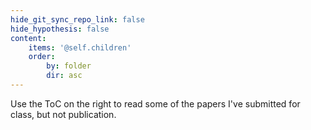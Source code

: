 ```yaml
---
hide_git_sync_repo_link: false
hide_hypothesis: false
content:
    items: '@self.children'
    order:
        by: folder
        dir: asc
---
```


Use the ToC on the right to read some of the papers I've submitted for class, but not publication.

